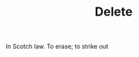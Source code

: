 ---
title: Delete
letter: D
permalink: "/definitions/bld-delete.html"
body: In Scotch law. To erase; to strike out
published_at: '2018-07-07'
source: Black's Law Dictionary 2nd Ed (1910)
layout: post
---